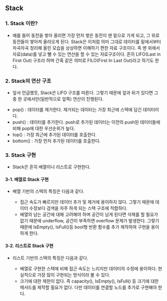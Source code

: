 ## Stack

### 1. Stack 이란?
- 예를 들어 동전을 쌓아 올리면 가장 먼저 쌓은 동전이 맨 밑으로 가게 되고, 그 위로 동전들이 쌓아져 올라오게 된다. Stack은 이처럼 의미 그대로 데이터를 밑에서부터 차곡차곡 정리해 올린 모습을 상상하면 이해하기 편한 자료 구조이다. 즉 맨 위에서 자료(data)를 넣고 뺄 수 있는 연산을 할 수 있는 자료구조이다. 흔히 LIFO(Last in First Out) 구조라 하며 간혹 같은 의미로 FILO(First In Last Out)라고 하기도 한다.


### 2. Stack의 연산 구조
- 앞서 언급했듯, Stack은 LIFO 구조를 따른다. 그렇기 때문에 앞과 뒤가 있다면 그 중 한 곳에서만(일반적으로 앞쪽) 연산이 진행된다. 
 
 * pop() : 데이터를 제거한다. 제거되는 데이터는 가장 최근에 스택에 담긴 데이터이다.
 * push() : 데이터를 추가한다. push로 추가된 데이터는 이전의 push된 데이터들에 비해 pop에 대한 우선순위가 높다. 
 * top() : 가장 최근에 추가된 데이터를 호출한다.
 * bottom() : 가장 먼저 추가된 데이터를 호출한다.
  
 
### 3. Stack 구현
- Stack은 흔히 배열이나 리스트로 구현한다. 

#### 3-1. 배열로 Stack 구현
- 배열 기반의 스택의 특징은 다음과 같다. 

  * 접근 속도가 빠르지만 데이터 추가 및 제거에 용이하지 않다. 그렇기 때문에 데이터 수정보다 검색을 자주 하게 되는 스택 구조에 적합하다.
  * 배열의 남는 공간에 대해 고려해야 하며 공간이 남게 된다면 삭제를 할 필요가 없기 때문에 underflow, 공간이 부족하면 overflow 문제가 발생한다. 그렇기 때문에 IsEmpty(), IsFull()등 bool형 반환 함수를 추가 제작하여 구현을 용이하게 한다.
  
#### 3-2. 리스트로 Stack 구현
- 리스트 기반의 스택의 특징은 다음과 같다.

  * 배열로 구현한 스택에 비해 접근 속도는 느리지만 데이터의 수정에 용이하다. 현실적으로 가장 많이 구현되는 방식이라 볼 수 있다.
  * 크기에 대한 제한이 없다. 즉 capacity(), IsEmpty(), IsFull() 등 크기에 대한 메서드를 제작할 필요가 없다. 다만 데이터를 연결할 노드를 추가로 구현해야 한다.
